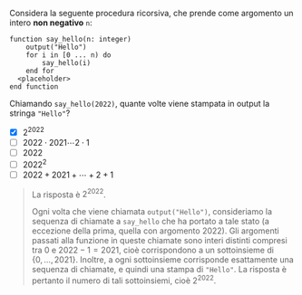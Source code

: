 Considera la seguente procedura ricorsiva, che prende come argomento un intero
**non negativo** `n`:

```srs id=main inline-code-context=say_hello.0
function say_hello(n: integer)
	output("Hello")
	for i in [0 ... n) do
		say_hello(i)
	end for
  <placeholder>
end function
```

Chiamando `say_hello(2022)`, quante volte viene stampata in output la stringa `"Hello"`?

- [x] $2^{2022}$
- [ ] $2022 \cdot 2021 \cdots 2 \cdot 1$
- [ ] $2022$
- [ ] $2022^2$
- [ ] $2022 + 2021 + \cdots + 2 + 1$

> La risposta è $2^{2022}$.
> 
> Ogni volta che viene chiamata `output("Hello")`, consideriamo la sequenza di chiamate a <code>say_hello</code> che ha portato a tale stato (a eccezione della prima, quella con argomento $2022$). Gli argomenti passati alla funzione in queste chiamate sono interi distinti compresi tra $0$ e $2022 - 1 = 2021$, cioè corrispondono a un sottoinsieme di $\{0, \, \dots, \, 2021\}$. Inoltre, a ogni sottoinsieme corrisponde esattamente una sequenza di chiamate, e quindi una stampa di `"Hello"`. La risposta è pertanto il numero di tali sottoinsiemi, cioè $2^{2022}$.
